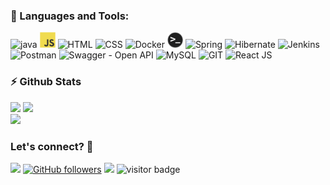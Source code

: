 ### 🚀 Languages and Tools:</summary>

<p align="left">
<img width="25" height="25" src="https://www.vectorlogo.zone/logos/java/java-icon.svg" alt="java" /></code>
<img width="25" height="25" src="https://raw.githubusercontent.com/devicons/devicon/master/icons/javascript/javascript-original.svg" alt="javascript"  />
<img width="25" height="25" src="https://www.vectorlogo.zone/logos/w3_html5/w3_html5-icon.svg" alt="HTML" />
<img width="25" height="25" src="https://www.vectorlogo.zone/logos/w3_css/w3_css-icon.svg" alt="CSS" />
<img width="25" height="25" src="https://www.vectorlogo.zone/logos/docker/docker-tile.svg" alt="Docker" />
<img height="25" src="https://raw.githubusercontent.com/github/explore/80688e429a7d4ef2fca1e82350fe8e3517d3494d/topics/terminal/terminal.png" alt="Terminal">
<img width="25" height="25" src="https://www.vectorlogo.zone/logos/springio/springio-icon.svg" alt="Spring" /></code>
<img width="25" height="25" src="https://www.vectorlogo.zone/logos/hibernate/hibernate-icon.svg" alt="Hibernate" /></code>
<img width="25" height="25" src="https://www.vectorlogo.zone/logos/jenkins/jenkins-icon.svg" alt="Jenkins" /></code>
<img width="25" height="25" src="https://www.vectorlogo.zone/logos/getpostman/getpostman-icon.svg" alt="Postman" /></code>
<img width="25" height="25" src="https://www.vectorlogo.zone/logos/openapis/openapis-icon.svg" alt="Swagger - Open API" /></code>
<img width="25" height="25" src="https://www.vectorlogo.zone/logos/mysql/mysql-icon.svg" alt="MySQL"/></code>
<img width="25" height="25" src="https://www.vectorlogo.zone/logos/git-scm/git-scm-icon.svg" alt="GIT">
<img width="25" height="25" src="https://www.vectorlogo.zone/logos/reactjs/reactjs-icon.svg" alt="React JS" />

</p>

### ⚡ Github Stats</b></summary>
<div align="left">
<img height="180em" src="https://github-readme-stats.vercel.app/api/top-langs/?username=brunofray&show_icons=true&hide_border=true&layout=compact&langs_count=8&theme=default"/>	
<img height="180em" src="https://github-readme-stats.vercel.app/api?username=brunofray&show_icons=true&hide_border=true&count_private=true&include_all_commits=true&theme=default" />
</div>
<img height="180em" src="https://github-readme-streak-stats.herokuapp.com/?user=brunofray&show_icons=true&hide_border=true&count_private=true&include_all_commits=true&theme=default" />
</div>

### Let's connect? 🤝

<p align="left">

<a href="https://www.linkedin.com/in/brunofray/"><img src="https://img.shields.io/badge/-LinkedIn-0077B5?style=flat&logo=Linkedin&logoColor=white"/></a>
[![GitHub followers](https://img.shields.io/github/followers/brunofray.svg?style=social&label=Follow)](https://github.com/brunofray?tab=followers)
<a href="https://hub.docker.com/u/brunofray/"><img src="https://img.shields.io/badge/DockerHub-brunofray-blue"/></a>
<a>![visitor badge](https://visitor-badge.glitch.me/badge?page_id=brunofray.visitor-badge)</a>

</p>
